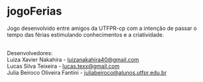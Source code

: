 # jogoFerias
Jogo desenvolvido entre amigos da UTFPR-cp com a intenção de passar o tempo das férias estimulando conhecimentos e a criatividade. </br></br>

Desenvolvedores: </br>
Luiza Xavier Nakahira - luizanakahira40@gmail.com </br>
Lucas Silva Teixeira - lucas.texx@gmail.com</br>
Julia Beiroco Oliveira Fantini - juliabeiroco@alunos.utfpr.edu.br</br> 
